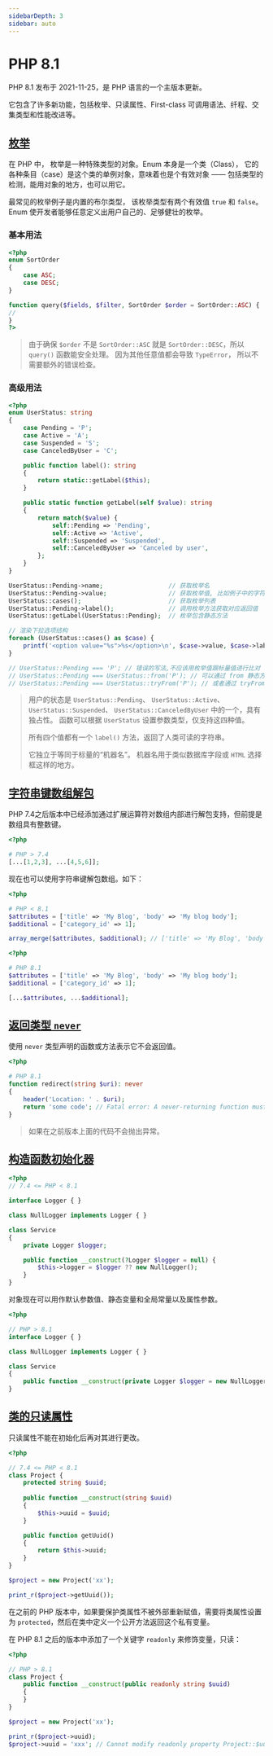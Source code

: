 ```yaml
---
sidebarDepth: 3
sidebar: auto
---
```


# PHP 8.1

PHP 8.1 发布于 2021-11-25，是 PHP 语言的一个主版本更新。

它包含了许多新功能，包括枚举、只读属性、First-class 可调用语法、纤程、交集类型和性能改进等。

## [枚举](https://www.php.net/releases/8.1/zh.php#enumerations)

在 PHP 中， 枚举是一种特殊类型的对象。Enum 本身是一个类（Class）， 它的各种条目（case）是这个类的单例对象，意味着也是个有效对象
—— 包括类型的检测，能用对象的地方，也可以用它。

最常见的枚举例子是内置的布尔类型， 该枚举类型有两个有效值 `true` 和 `false`。 Enum 使开发者能够任意定义出用户自己的、足够健壮的枚举。

### 基本用法

```php
<?php
enum SortOrder
{
    case ASC;
    case DESC;
}

function query($fields, $filter, SortOrder $order = SortOrder::ASC) {
//
}
?>
```

> 由于确保 `$order` 不是 `SortOrder::ASC` 就是 `SortOrder::DESC`，所以 `query()` 函数能安全处理。
> 因为其他任意值都会导致 `TypeError`， 所以不需要额外的错误检查。

### 高级用法

```php
<?php
enum UserStatus: string
{
    case Pending = 'P';
    case Active = 'A';
    case Suspended = 'S';
    case CanceledByUser = 'C';

    public function label(): string
    {
        return static::getLabel($this);
    }

    public static function getLabel(self $value): string
    {
        return match($value) {
            self::Pending => 'Pending',
            self::Active => 'Active',
            self::Suspended => 'Suspended',
            self::CanceledByUser => 'Canceled by user',
        };
    }
}

UserStatus::Pending->name;                  // 获取枚举名
UserStatus::Pending->value;                 // 获取枚举值, 比如例子中的字符串
UserStatus::cases();                        // 获取枚举列表
UserStatus::Pending->label();               // 调用枚举方法获取对应返回值
UserStatus::getLabel(UserStatus::Pending);  // 枚举包含静态方法

// 渲染下拉选项结构
foreach (UserStatus::cases() as $case) {
    printf('<option value="%s">%s</option>\n', $case->value, $case->label());
}

// UserStatus::Pending === 'P'; // 错误的写法,不应该用枚举值跟标量值进行比对
// UserStatus::Pending === UserStatus::from('P'); // 可以通过 from 静态方法获取枚举实例
// UserStatus::Pending === UserStatus::tryFrom('P'); // 或者通过 tryFrom 静态方法获取枚举实例，当值不存在时会返回NULL
```

> 用户的状态是 `UserStatus::Pending`、 `UserStatus::Active`、 `UserStatus::Suspended`、 `UserStatus::CanceledByUser`
> 中的一个，具有独占性。 函数可以根据 `UserStatus` 设置参数类型，仅支持这四种值。
>
> 所有四个值都有一个 `label()` 方法，返回了人类可读的字符串。
>
> 它独立于等同于标量的“机器名”。 机器名用于类似数据库字段或 `HTML` 选择框这样的地方。

## [字符串键数组解包](https://www.php.net/releases/8.1/zh.php#array_unpacking_support_for_string_keyed_arrays)

PHP 7.4之后版本中已经添加通过扩展运算符对数组内部进行解包支持，但前提是数组具有整数键。

```php
<?php

# PHP > 7.4
[...[1,2,3], ...[4,5,6]];
```

现在也可以使用字符串键解包数组。如下：

```php
<?php

# PHP < 8.1
$attributes = ['title' => 'My Blog', 'body' => 'My blog body'];
$additional = ['category_id' => 1];

array_merge($attributes, $additional); // ['title' => 'My Blog', 'body' => 'My blog body', 'category_id' => 1]
```

```php
<?php

# PHP 8.1
$attributes = ['title' => 'My Blog', 'body' => 'My blog body'];
$additional = ['category_id' => 1];

[...$attributes, ...$additional];
```

## [返回类型 `never`](https://www.php.net/releases/8.1/zh.php#never_return_type)

使用 `never` 类型声明的函数或方法表示它不会返回值。

```php
<?php

# PHP 8.1
function redirect(string $uri): never
{
    header('Location: ' . $uri);
    return 'some code'; // Fatal error: A never-returning function must not return 这里不应该有 return 语句
}
```

> 如果在之前版本上面的代码不会抛出异常。


## [构造函数初始化器](https://www.php.net/releases/8.1/zh.php#new_in_initializers)

```php
<?php
// 7.4 <= PHP < 8.1

interface Logger { }

class NullLogger implements Logger { }

class Service
{
    private Logger $logger;

    public function __construct(?Logger $logger = null) {
        $this->logger = $logger ?? new NullLogger();
    }
}
```

对象现在可以用作默认参数值、静态变量和全局常量以及属性参数。

```php
<?php

// PHP > 8.1
interface Logger { }

class NullLogger implements Logger { }

class Service
{
    public function __construct(private Logger $logger = new NullLogger) { }
}
```

## [类的只读属性](https://www.php.net/releases/8.1/zh.php#readonly_properties)

只读属性不能在初始化后再对其进行更改。

```php
<?php

// 7.4 <= PHP < 8.1
class Project {
    protected string $uuid;
    
    public function __construct(string $uuid)
    {
        $this->uuid = $uuid;
    }

    public function getUuid()
    {
        return $this->uuid;
    }
}

$project = new Project('xx');

print_r($project->getUuid());
```

在之前的 PHP 版本中，如果要保护类属性不被外部重新赋值，需要将类属性设置为 `protected`，然后在类中定义一个公开方法返回这个私有变量。

在 PHP 8.1 之后的版本中添加了一个关键字 `readonly` 来修饰变量，只读：

```php
<?php

// PHP > 8.1
class Project {
    public function __construct(public readonly string $uuid)
    {
    }
}

$project = new Project('xx');

print_r($project->uuid);
$project->uuid = 'xxx'; // Cannot modify readonly property Project::$uuid
```

